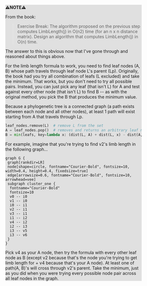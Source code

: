 <div style="margin:2em; background-color: #e0e0e0;">

<strong>⚠️NOTE️️️⚠️</strong>

From the book:

> Exercise Break: The algorithm proposed on the previous step computes LimbLength(j) in O(n2) time (for an n x n distance matrix). Design an algorithm that computes LimbLength(j) in O(n) time.

The answer to this is obvious now that I've gone through and reasoned about things above.

For the limb length formula to work, you need to find leaf nodes (A, B) whose path travels through leaf node L's parent (Lp). Originally, the book had you try all combination of leafs (L excluded) and take the minimum. That works, but you don't need to try all possible pairs. Instead, you can just pick any leaf (that isn't L) for A and test against every other node (that isn't L) to find B -- as with the original method, you pick the B that produces the minimum value.
   
Because a phylogenetic tree is a connected graph (a path exists between each node and all other nodes), at least 1 path will exist starting from A that travels through Lp.

```python
leaf_nodes.remove(L)  # remove L from the set
A = leaf_nodes.pop()  # removes and returns an arbitrary leaf node
B = min(leafs, key=lambda x: (dist(L, A) + dist(L, x) - dist(A, x)) / 2)
```

For example, imagine that you're trying to find v2's limb length in the following graph...

```{dot}
graph G {
 graph[rankdir=LR]
 node[shape=circle, fontname="Courier-Bold", fontsize=10, width=0.4, height=0.4, fixedsize=true]
 edge[arrowsize=0.6, fontname="Courier-Bold", fontsize=10, arrowhead=vee]
 subgraph cluster_one {
  fontname="Courier-Bold"
  fontsize=10
  v0 -- i0
  v1 -- i0
  i0 -- i1
  v2 -- i1
  v3 -- i1
  i1 -- i2
  v4 -- i2
  i2 -- i3
  i3 -- v5
  i3 -- v6
 }
}
```

Pick v4 as your A node, then try the formula with every other leaf node as B (except v2 because that's the node you're trying to get limb length for + v4 because that's your A node). At least one of path(A, B)'s will cross through v2's parent. Take the minimum, just as you did when you were trying every possible node pair across all leaf nodes in the graph.
</div>

